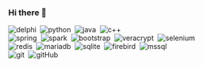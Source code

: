 ### Hi there 👋

![delphi](https://img.shields.io/badge/-Delphi-08AAD7?style=flat&logo=delphi)&nbsp;
![python](https://img.shields.io/badge/-Python-08AAD7?style=flat&logo=python)&nbsp;
![java](https://img.shields.io/badge/-Java-08AAD7?style=flat&logo=java)&nbsp;
![c++](https://img.shields.io/badge/-C++-08AAD7?style=flat&logo=c++)&nbsp;
<br/>
![spring](https://img.shields.io/badge/-Spring-08AAD7?style=flat&logo=spring)&nbsp;
![spark](https://img.shields.io/badge/-Spark-08AAD7?style=flat&logo=spark%20ar)&nbsp;
![bootstrap](https://img.shields.io/badge/-Bootstrap-08AAD7?style=flat&logo=bootstrap)&nbsp;
![veracrypt](https://img.shields.io/badge/-Veracrypt-08AAD7?style=flat&logo=veracrypt)&nbsp;
![selenium](https://img.shields.io/badge/-Selenium-08AAD7?style=flat&logo=selenium)&nbsp;
<br/>
![redis](https://img.shields.io/badge/-Redis-08AAD7?style=flat&logo=redis)&nbsp;
![mariadb](https://img.shields.io/badge/-Mariadb-08AAD7?style=flat&logo=mariadb)&nbsp;
![sqlite](https://img.shields.io/badge/-Sqlite-08AAD7?style=flat&logo=sqlite)&nbsp;
![firebird](https://img.shields.io/badge/-Firebird-08AAD7?style=flat&logo=thunderbird)&nbsp;
![mssql](https://img.shields.io/badge/-mssql-08AAD7?style=flat&logo=mssql)&nbsp;
<br/>
![git](https://img.shields.io/badge/-Git-08AAD7?style=flat&logo=git)&nbsp;
![gitHub](https://img.shields.io/badge/-GitHub-08AAD7?style=flat&logo=github)&nbsp;
<br/>


<!--
**lxxxv/lxxxv** is a ✨ _special_ ✨ repository because its `README.md` (this file) appears on your GitHub profile.

Here are some ideas to get you started:

- 🔭 I’m currently working on ...
- 🌱 I’m currently learning ...
- 👯 I’m looking to collaborate on ...
- 🤔 I’m looking for help with ...
- 💬 Ask me about ...
- 📫 How to reach me: ...
- 😄 Pronouns: ...
- ⚡ Fun fact: ...
-->

